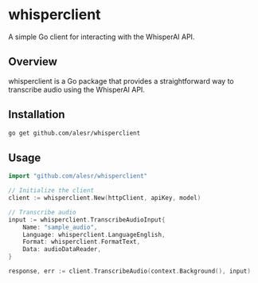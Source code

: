 # whisperclient
A simple Go client for interacting with the WhisperAI API.

## Overview

whisperclient is a Go package that provides a straightforward way to transcribe audio using the WhisperAI API.

## Installation

```bash
go get github.com/alesr/whisperclient
```

## Usage

```go
import "github.com/alesr/whisperclient"

// Initialize the client
client := whisperclient.New(httpClient, apiKey, model)

// Transcribe audio
input := whisperclient.TranscribeAudioInput{
    Name: "sample_audio",
    Language: whisperclient.LanguageEnglish,
    Format: whisperclient.FormatText,
    Data: audioDataReader,
}

response, err := client.TranscribeAudio(context.Background(), input)
```
